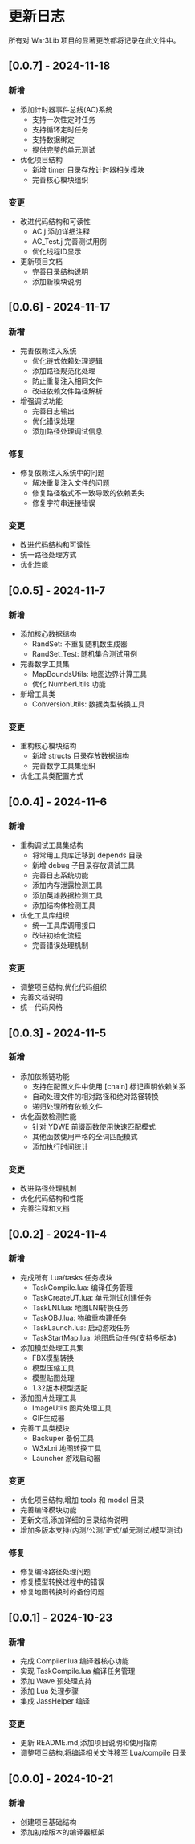 # 更新日志

所有对 War3Lib 项目的显著更改都将记录在此文件中。

## [0.0.7] - 2024-11-18

### 新增
- 添加计时器事件总线(AC)系统
  - 支持一次性定时任务
  - 支持循环定时任务
  - 支持数据绑定
  - 提供完整的单元测试
- 优化项目结构
  - 新增 timer 目录存放计时器相关模块
  - 完善核心模块组织

### 变更
- 改进代码结构和可读性
  - AC.j 添加详细注释
  - AC_Test.j 完善测试用例
  - 优化线程ID显示
- 更新项目文档
  - 完善目录结构说明
  - 添加新模块说明

## [0.0.6] - 2024-11-17

### 新增
- 完善依赖注入系统
  - 优化链式依赖处理逻辑
  - 添加路径规范化处理
  - 防止重复注入相同文件
  - 改进依赖文件路径解析
- 增强调试功能
  - 完善日志输出
  - 优化错误处理
  - 添加路径处理调试信息

### 修复
- 修复依赖注入系统中的问题
  - 解决重复注入文件的问题
  - 修复路径格式不一致导致的依赖丢失
  - 修复字符串连接错误

### 变更
- 改进代码结构和可读性
- 统一路径处理方式
- 优化性能

## [0.0.5] - 2024-11-7

### 新增
- 添加核心数据结构
  - RandSet: 不重复随机数生成器
  - RandSet_Test: 随机集合测试用例
- 完善数学工具集
  - MapBoundsUtils: 地图边界计算工具
  - 优化 NumberUtils 功能
- 新增工具类
  - ConversionUtils: 数据类型转换工具

### 变更
- 重构核心模块结构
  - 新增 structs 目录存放数据结构
  - 完善数学工具集组织
- 优化工具类配置方式

## [0.0.4] - 2024-11-6

### 新增
- 重构调试工具集结构
  - 将常用工具库迁移到 depends 目录
  - 新增 debug 子目录存放调试工具
  - 完善日志系统功能
  - 添加内存泄露检测工具
  - 添加英雄数据检测工具
  - 添加结构体检测工具
- 优化工具库组织
  - 统一工具库调用接口
  - 改进初始化流程
  - 完善错误处理机制

### 变更
- 调整项目结构,优化代码组织
- 完善文档说明
- 统一代码风格

## [0.0.3] - 2024-11-5

### 新增
- 添加依赖链功能
  - 支持在配置文件中使用 [chain] 标记声明依赖关系
  - 自动处理文件的相对路径和绝对路径转换
  - 递归处理所有依赖文件
- 优化函数检测性能
  - 针对 YDWE 前缀函数使用快速匹配模式
  - 其他函数使用严格的全词匹配模式
  - 添加执行时间统计

### 变更
- 改进路径处理机制
- 优化代码结构和性能
- 完善注释和文档

## [0.0.2] - 2024-11-4

### 新增
- 完成所有 Lua/tasks 任务模块
  - TaskCompile.lua: 编译任务管理
  - TaskCreateUT.lua: 单元测试创建任务
  - TaskLNI.lua: 地图LNI转换任务
  - TaskOBJ.lua: 物编重构建任务
  - TaskLaunch.lua: 启动游戏任务
  - TaskStartMap.lua: 地图启动任务(支持多版本)
- 添加模型处理工具集
  - FBX模型转换
  - 模型压缩工具
  - 模型贴图处理
  - 1.32版本模型适配
- 添加图片处理工具
  - ImageUtils 图片处理工具
  - GIF生成器
- 完善工具类模块
  - Backuper 备份工具
  - W3xLni 地图转换工具
  - Launcher 游戏启动器

### 变更
- 优化项目结构,增加 tools 和 model 目录
- 完善编译模块功能
- 更新文档,添加详细的目录结构说明
- 增加多版本支持(内测/公测/正式/单元测试/模型测试)

### 修复
- 修复编译路径处理问题
- 修复模型转换过程中的错误
- 修复地图转换时的备份问题

## [0.0.1] - 2024-10-23

### 新增
- 完成 Compiler.lua 编译器核心功能
- 实现 TaskCompile.lua 编译任务管理
- 添加 Wave 预处理支持
- 添加 Lua 处理步骤
- 集成 JassHelper 编译

### 变更
- 更新 README.md,添加项目说明和使用指南
- 调整项目结构,将编译相关文件移至 Lua/compile 目录

## [0.0.0] - 2024-10-21

### 新增
- 创建项目基础结构
- 添加初始版本的编译器框架

